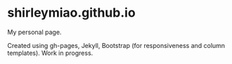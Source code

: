 # shirleymiao.github.io
My personal page.

Created using gh-pages, Jekyll, Bootstrap (for responsiveness and column templates).
Work in progress.
